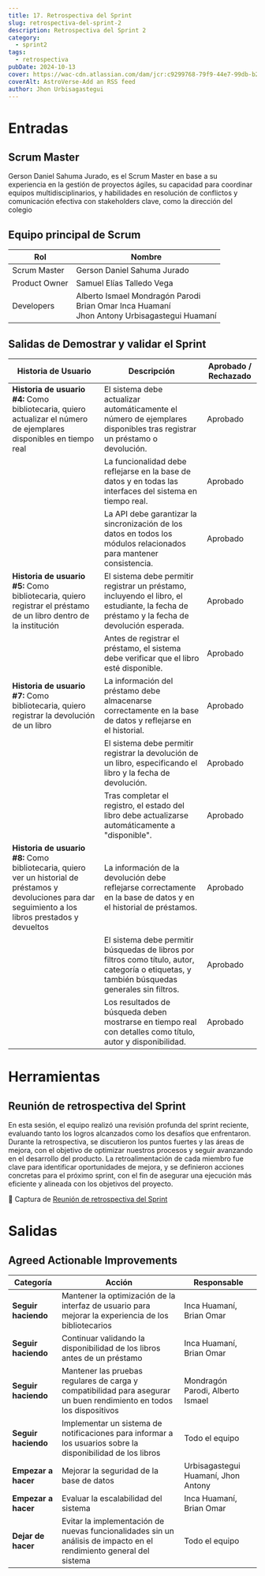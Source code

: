```yaml
---
title: 17. Retrospectiva del Sprint
slug: retrospectiva-del-sprint-2
description: Retrospectiva del Sprint 2
category:
  - sprint2
tags:
  - retrospectiva
pubDate: 2024-10-13
cover: https://wac-cdn.atlassian.com/dam/jcr:c9299768-79f9-44e7-99db-b2b2e6925d3e/retrospective_hero_2x.png?cdnVersion=2453
coverAlt: AstroVerse-Add an RSS feed
author: Jhon Urbisagastegui
---
```


# Entradas

## Scrum Master

Gerson Daniel Sahuma Jurado, es el Scrum Master en base a su experiencia en la gestión de proyectos ágiles, su capacidad para coordinar equipos multidisciplinarios, y habilidades en resolución de conflictos y comunicación efectiva con stakeholders clave, como la dirección del colegio

## Equipo principal de Scrum

| Rol | Nombre |
|-----|---------|
| Scrum Master | Gerson Daniel Sahuma Jurado |
| Product Owner | Samuel Elías Talledo Vega |
| Developers | Alberto Ismael Mondragón Parodi<br>Brian Omar Inca Huamaní<br>Jhon Antony Urbisagastegui Huamaní |

## Salidas de Demostrar y validar el Sprint

| Historia de Usuario | Descripción | Aprobado / Rechazado |
|----------------------|-------------|----------------------|
| **Historia de usuario #4:** Como bibliotecaria, quiero actualizar el número de ejemplares disponibles en tiempo real | El sistema debe actualizar automáticamente el número de ejemplares disponibles tras registrar un préstamo o devolución. | Aprobado |
|  | La funcionalidad debe reflejarse en la base de datos y en todas las interfaces del sistema en tiempo real. | Aprobado |
|  | La API debe garantizar la sincronización de los datos en todos los módulos relacionados para mantener consistencia. | Aprobado |
| **Historia de usuario #5:** Como bibliotecaria, quiero registrar el préstamo de un libro dentro de la institución | El sistema debe permitir registrar un préstamo, incluyendo el libro, el estudiante, la fecha de préstamo y la fecha de devolución esperada. | Aprobado |
|  | Antes de registrar el préstamo, el sistema debe verificar que el libro esté disponible. | Aprobado |
| **Historia de usuario #7:** Como bibliotecaria, quiero registrar la devolución de un libro | La información del préstamo debe almacenarse correctamente en la base de datos y reflejarse en el historial. | Aprobado |
|  | El sistema debe permitir registrar la devolución de un libro, especificando el libro y la fecha de devolución. | Aprobado |
|  | Tras completar el registro, el estado del libro debe actualizarse automáticamente a "disponible". | Aprobado |
| **Historia de usuario #8:** Como bibliotecaria, quiero ver un historial de préstamos y devoluciones para dar seguimiento a los libros prestados y devueltos | La información de la devolución debe reflejarse correctamente en la base de datos y en el historial de préstamos. | Aprobado |
|  | El sistema debe permitir búsquedas de libros por filtros como título, autor, categoría o etiquetas, y también búsquedas generales sin filtros. | Aprobado |
|  | Los resultados de búsqueda deben mostrarse en tiempo real con detalles como título, autor y disponibilidad. | Aprobado |

# Herramientas

## Reunión de retrospectiva del Sprint

En esta sesión, el equipo realizó una revisión profunda del sprint reciente, evaluando tanto los logros alcanzados como los desafíos que enfrentaron. Durante la retrospectiva, se discutieron los puntos fuertes y las áreas de mejora, con el objetivo de optimizar nuestros procesos y seguir avanzando en el desarrollo del producto. La retroalimentación de cada miembro fue clave para identificar oportunidades de mejora, y se definieron acciones concretas para el próximo sprint, con el fin de asegurar una ejecución más eficiente y alineada con los objetivos del proyecto.

📸 Captura de <a href="https://drive.google.com/file/d/1u13If2kk1kkuIM4k4mIfLJWofRBKL43U/view?usp=sharing" target="_blank">Reunión de retrospectiva del Sprint</a>

# Salidas

## Agreed Actionable Improvements

| **Categoría**    | **Acción**                                                                 | **Responsable**                           |
|------------------|---------------------------------------------------------------------------|-------------------------------------------|
| **Seguir haciendo**  | Mantener la optimización de la interfaz de usuario para mejorar la experiencia de los bibliotecarios | Inca Huamaní, Brian Omar                 |
| **Seguir haciendo**  | Continuar validando la disponibilidad de los libros antes de un préstamo | Inca Huamaní, Brian Omar                 |
| **Seguir haciendo**  | Mantener las pruebas regulares de carga y compatibilidad para asegurar un buen rendimiento en todos los dispositivos | Mondragón Parodi, Alberto Ismael         |
| **Seguir haciendo**  | Implementar un sistema de notificaciones para informar a los usuarios sobre la disponibilidad de los libros | Todo el equipo                           |
| **Empezar a hacer**  | Mejorar la seguridad de la base de datos                                  | Urbisagastegui Huamaní, Jhon Antony      |
| **Empezar a hacer**  | Evaluar la escalabilidad del sistema                                      | Inca Huamaní, Brian Omar                 |
| **Dejar de hacer**   | Evitar la implementación de nuevas funcionalidades sin un análisis de impacto en el rendimiento general del sistema | Todo el equipo                           |